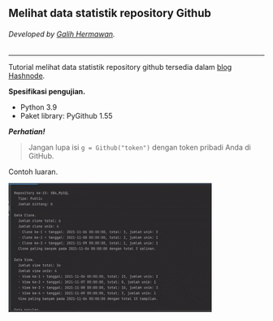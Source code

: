 ## Melihat data statistik repository Github
###### Developed by [Galih Hermawan](https://galih.eu).
---

Tutorial melihat data statistik repository github tersedia dalam [blog Hashnode](https://galih.hashnode.dev/melihat-statistik-repository-github-menggunakan-python-dan-pygithub).

**Spesifikasi pengujian.**
- Python 3.9
- Paket library: PyGithub 1.55

***Perhatian!***
> Jangan lupa isi 
    ```
    g = Github("token")
    ```
    dengan token pribadi Anda di GitHub.
	
	
Contoh luaran.

![tugas_5.gif](luaran.gif)